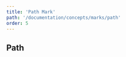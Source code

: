 ```yaml
---
title: 'Path Mark'
path: '/documentation/concepts/marks/path'
order: 5
---
```


## Path

<path-tester></path-tester>